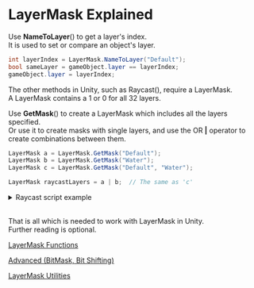 # LayerMask Explained
Use **NameToLayer**() to get a layer's index.  
It is used to set or compare an object's layer. 
```cs
int layerIndex = LayerMask.NameToLayer("Default");
bool sameLayer = gameObject.layer == layerIndex;
gameObject.layer = layerIndex;
```
The other methods in Unity, such as Raycast(), require a LayerMask.  
A LayerMask contains a 1 or 0 for all 32 layers.  

Use **GetMask**() to create a LayerMask which includes all the layers specified.  
Or use it to create masks with single layers, and use the OR **|** operator to create combinations between them.  
```cs
LayerMask a = LayerMask.GetMask("Default");
LayerMask b = LayerMask.GetMask("Water");
LayerMask c = LayerMask.GetMask("Default", "Water");

LayerMask raycastLayers = a | b;  // The same as 'c'
```

<details>
<summary>Raycast script example</summary>

```cs
using UnityEngine;

public class LayerMaskScriptExample : MonoBehaviour
{
    public float distance;
    private LayerMask raycastLayers;

    private void Awake()
    {
        LayerMask a = LayerMask.GetMask("Default");
        LayerMask b = LayerMask.GetMask("Water");
        LayerMask c = LayerMask.GetMask("Default", "Water");

        raycastLayers = a + b;  // The same as 'c'
    }

    private void Update()
    {
        if (Physics.Raycast(transform.position, transform.forward, distance, raycastLayers))
        {
            Debug.Log("Hit something on a layer included in the mask!");
        }
    }
}
```
</details>

<br>

That is all which is needed to work with LayerMask in Unity.  
Further reading is optional.

[LayerMask Functions](LayerMaskFunctions.cs)  

[Advanced (BitMask, Bit Shifting)](Advanced.md)

[LayerMask Utilities](LayerMaskUtilities.cs)
